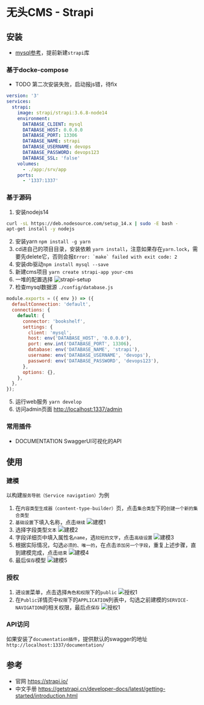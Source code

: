 # 无头CMS - Strapi

## 安装

* [mysql参考](../../tech_tutorial/DB/mysql.md)，提前新建`strapi`库

### 基于docke-compose

* TODO 第二次安装失败，启动报js错，待fix

```yaml
version: '3'
services:
  strapi:
    image: strapi/strapi:3.6.8-node14
    environment:
      DATABASE_CLIENT: mysql
      DATABASE_HOST: 0.0.0.0
      DATABASE_PORT: 13306
      DATABASE_NAME: strapi
      DATABASE_USERNAME: devops
      DATABASE_PASSWORD: devops123
      DATABASE_SSL: 'false'
    volumes:
      - ./app:/srv/app
    ports:
      - '1337:1337'
```

### 基于源码

1. 安装nodejs14
```bash
curl -sL https://deb.nodesource.com/setup_14.x | sudo -E bash -  
apt-get install -y nodejs
```
2. 安装yarn `npm install -g yarn`
3. cd进自己的项目目录，安装依赖 `yarn install`，注意如果存在`yarn.lock`，需要先delete它，否则会报```Error: `make` failed with exit code: 2```
4. 安装db驱动`npm install mysql --save`
5. 新建cms项目 `yarn create strapi-app your-cms`
6. 一堆的配置选择 ![strapi-setup](strapi_setup.jpg)
7. 检查mysql数据源 `./config/database.js`
```js
module.exports = ({ env }) => ({
  defaultConnection: 'default',
  connections: {
    default: {
      connector: 'bookshelf',
      settings: {
        client: 'mysql',
        host: env('DATABASE_HOST', '0.0.0.0'),
        port: env.int('DATABASE_PORT', 13306),
        database: env('DATABASE_NAME', 'strapi'),
        username: env('DATABASE_USERNAME', 'devops'),
        password: env('DATABASE_PASSWORD', 'devops123'),
      },
      options: {},
    },
  },
});
```
5. 运行web服务 `yarn develop`
6. 访问admin页面 <http://localhost:1337/admin>

### 常用插件

* DOCUMENTATION SwaggerUI可视化的API

## 使用

### 建模

以构建`服务导航（Service navigation）`为例

1. 在`内容类型生成器（content-type-builder）`页，点击`集合类型`下的`创建一个新的集合类型`
2. `基础设置`下填入名称，点击`继续` ![建模1](strapi_model1.jpg)
3. 选择字段类型`文本` ![建模2](model2.jpg)
4. 字段详细页中填入属性名`name`，选`较短的文字`，点击`高级设置` ![建模3](model3.jpg)
5. 根据实际情况，勾选`必须的、唯一的`，在点击`添加另一个字段`，重复上述步骤，直到建模完成，点击`结束` ![建模4](model4.jpg)
6. 最后`保存`模型 ![建模5](model5.jpg)

### 授权

1. 进`设置`菜单，点击选择`角色和权限`下的`public` ![授权1](strapi_authorization.jpg)
2. 在`Public`详情页中`权限`下的`APPLICATION`列表中，勾选之前建模的`SERVICE-NAVIGATION`的相关权限，最后点`保存` ![授权1](authorization2.jpg)

### API访问

如果安装了`documentation插件`，提供默认的swagger的地址`http://localhost:1337/documentation/`

## 参考

* 官网 <https://strapi.io/>
* 中文手册 <https://getstrapi.cn/developer-docs/latest/getting-started/introduction.html>